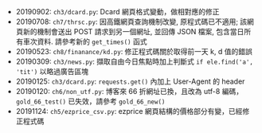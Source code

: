 * 20190902: `ch3/dcard.py`: Dcard 網頁格式變動，做相對應的修正
* 20190708: `ch7/thrsc.py`: 因高鐵網頁查詢機制改變, 原程式碼已不適用; 該網頁新的機制會送出 POST 請求到另一個網址, 並回傳 JSON 檔案, 包含當日所有車次資料. 請參考新的 `get_times()` 函式
* 20190523: `ch8/finanance/kd.py`: 修正程式碼關於取得前一天 k, d 值的錯誤
* 20190309: `ch3/news.py`: 擷取自由今日焦點時加上判斷式 `if ele.find('a', 'tit')` 以略過廣告區塊
* 20190125: `ch3/dcard.py`: `requests.get()` 內加上 User-Agent 的 header
* 20190120: `ch6/non_utf.py`: 博客來 66 折網址已換，且改為 utf-8 編碼，`gold_66_test()` 已失效，請參考 `gold_66_new()`
* 20191124: `ch5/ezprice_csv.py`: ezprice 網頁結構的價格部分有變，已經修正程式碼